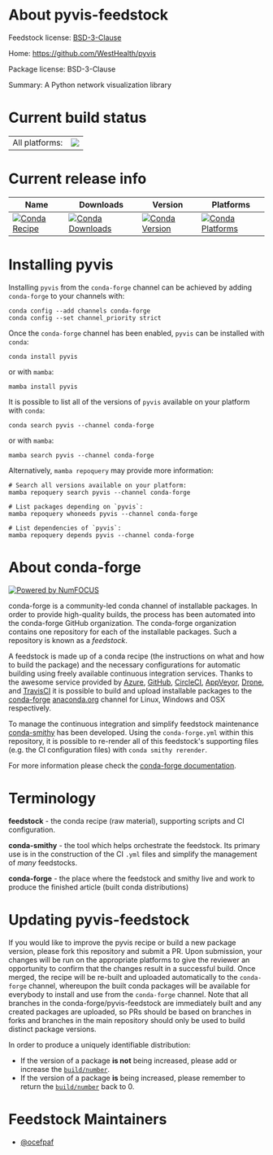 About pyvis-feedstock
=====================

Feedstock license: [BSD-3-Clause](https://github.com/conda-forge/pyvis-feedstock/blob/main/LICENSE.txt)

Home: https://github.com/WestHealth/pyvis

Package license: BSD-3-Clause

Summary: A Python network visualization library

Current build status
====================


<table><tr><td>All platforms:</td>
    <td>
      <a href="https://dev.azure.com/conda-forge/feedstock-builds/_build/latest?definitionId=8690&branchName=main">
        <img src="https://dev.azure.com/conda-forge/feedstock-builds/_apis/build/status/pyvis-feedstock?branchName=main">
      </a>
    </td>
  </tr>
</table>

Current release info
====================

| Name | Downloads | Version | Platforms |
| --- | --- | --- | --- |
| [![Conda Recipe](https://img.shields.io/badge/recipe-pyvis-green.svg)](https://anaconda.org/conda-forge/pyvis) | [![Conda Downloads](https://img.shields.io/conda/dn/conda-forge/pyvis.svg)](https://anaconda.org/conda-forge/pyvis) | [![Conda Version](https://img.shields.io/conda/vn/conda-forge/pyvis.svg)](https://anaconda.org/conda-forge/pyvis) | [![Conda Platforms](https://img.shields.io/conda/pn/conda-forge/pyvis.svg)](https://anaconda.org/conda-forge/pyvis) |

Installing pyvis
================

Installing `pyvis` from the `conda-forge` channel can be achieved by adding `conda-forge` to your channels with:

```
conda config --add channels conda-forge
conda config --set channel_priority strict
```

Once the `conda-forge` channel has been enabled, `pyvis` can be installed with `conda`:

```
conda install pyvis
```

or with `mamba`:

```
mamba install pyvis
```

It is possible to list all of the versions of `pyvis` available on your platform with `conda`:

```
conda search pyvis --channel conda-forge
```

or with `mamba`:

```
mamba search pyvis --channel conda-forge
```

Alternatively, `mamba repoquery` may provide more information:

```
# Search all versions available on your platform:
mamba repoquery search pyvis --channel conda-forge

# List packages depending on `pyvis`:
mamba repoquery whoneeds pyvis --channel conda-forge

# List dependencies of `pyvis`:
mamba repoquery depends pyvis --channel conda-forge
```


About conda-forge
=================

[![Powered by
NumFOCUS](https://img.shields.io/badge/powered%20by-NumFOCUS-orange.svg?style=flat&colorA=E1523D&colorB=007D8A)](https://numfocus.org)

conda-forge is a community-led conda channel of installable packages.
In order to provide high-quality builds, the process has been automated into the
conda-forge GitHub organization. The conda-forge organization contains one repository
for each of the installable packages. Such a repository is known as a *feedstock*.

A feedstock is made up of a conda recipe (the instructions on what and how to build
the package) and the necessary configurations for automatic building using freely
available continuous integration services. Thanks to the awesome service provided by
[Azure](https://azure.microsoft.com/en-us/services/devops/), [GitHub](https://github.com/),
[CircleCI](https://circleci.com/), [AppVeyor](https://www.appveyor.com/),
[Drone](https://cloud.drone.io/welcome), and [TravisCI](https://travis-ci.com/)
it is possible to build and upload installable packages to the
[conda-forge](https://anaconda.org/conda-forge) [anaconda.org](https://anaconda.org/)
channel for Linux, Windows and OSX respectively.

To manage the continuous integration and simplify feedstock maintenance
[conda-smithy](https://github.com/conda-forge/conda-smithy) has been developed.
Using the ``conda-forge.yml`` within this repository, it is possible to re-render all of
this feedstock's supporting files (e.g. the CI configuration files) with ``conda smithy rerender``.

For more information please check the [conda-forge documentation](https://conda-forge.org/docs/).

Terminology
===========

**feedstock** - the conda recipe (raw material), supporting scripts and CI configuration.

**conda-smithy** - the tool which helps orchestrate the feedstock.
                   Its primary use is in the construction of the CI ``.yml`` files
                   and simplify the management of *many* feedstocks.

**conda-forge** - the place where the feedstock and smithy live and work to
                  produce the finished article (built conda distributions)


Updating pyvis-feedstock
========================

If you would like to improve the pyvis recipe or build a new
package version, please fork this repository and submit a PR. Upon submission,
your changes will be run on the appropriate platforms to give the reviewer an
opportunity to confirm that the changes result in a successful build. Once
merged, the recipe will be re-built and uploaded automatically to the
`conda-forge` channel, whereupon the built conda packages will be available for
everybody to install and use from the `conda-forge` channel.
Note that all branches in the conda-forge/pyvis-feedstock are
immediately built and any created packages are uploaded, so PRs should be based
on branches in forks and branches in the main repository should only be used to
build distinct package versions.

In order to produce a uniquely identifiable distribution:
 * If the version of a package **is not** being increased, please add or increase
   the [``build/number``](https://docs.conda.io/projects/conda-build/en/latest/resources/define-metadata.html#build-number-and-string).
 * If the version of a package **is** being increased, please remember to return
   the [``build/number``](https://docs.conda.io/projects/conda-build/en/latest/resources/define-metadata.html#build-number-and-string)
   back to 0.

Feedstock Maintainers
=====================

* [@ocefpaf](https://github.com/ocefpaf/)

